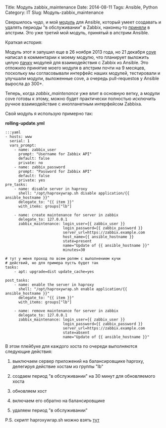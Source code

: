 Title: Модуль zabbix_maintenance
Date: 2014-08-11
Tags:   Ansible, Python
Category: IT
Slug: Модуль-zabbix_maintenance

Свершилось чудо, и мой [модуль](https://github.com/ansible/ansible/blob/devel/library/monitoring/zabbix_maintenance)
для Ansible, который умеет создавать и удалять периоды "в обслуживании" в Zabbix,
наконец-то [приняли](https://github.com/ansible/ansible/pull/5062) в апстрим.
Это уже третий мой модуль, принятый в апстрим Ansible.

Краткая история:

Модуль этот я запушил еще в 26 ноября 2013 года, но 21 декабря
[cove](https://github.com/cove) написал в комментарии к моему модулю,
что планирует выложить целую [пачку](https://github.com/ansible/ansible/pull/6034)
модулей для взаимодействия с Zabbix из Ansible.
Это отложило принятие моего модуля в апстрим почти на 9 месяцев,
поскольку мы согласовывали интерфейс наших модулей, тестировали и улучшали модули,
выложенные cove, а очередь pull-requestов у Ansible выросла до 300+.

Теперь, когда *zabbix\_maintenance* уже влит в основную ветку, а модули cove готовы к этому,
можно будет практически полностью исключить ручное взаимодействие с инопланетным
интерфейсом Zabbixа.

Свой модуль я использую примерно так:

**rolling-update.yml**

    :::yaml
    - hosts: www
      serial: 1
      vars_prompt:
        - name: zabbix_user
          prompt: "Username for Zabbix API"
          default: false
          private: no
        - name: zabbix_password
          prompt: "Password for Zabbix API"
          default: false
          private: yes
    pre_tasks:
        - name: disable server in haproxy
          shell: "/opt/haproxywrap.sh disable application/{{ ansible_hostname }}"
          delegate_to: "{{ item }}"
          with_items: groups["lb"]

        - name: create maintenance for server in zabbix
          delegate_to: 127.0.0.1
          zabbix_maintenance: login_user={{ zabbix_user }}
                              login_password={{ zabbix_password }}
                              server_url=https://zabbix.example.com
                              host_name={{ ansible_hostname }}
                              state=present
                              name="Update of {{ ansible_hostname }}"
                              minutes=30

    # тут у меня проход по всем ролям с выполнением кучи
    # действий, но для примера пусть будет так
    tasks:
        - apt: upgrade=dist update_cache=yes

    post_tasks:
        - name: enable the server in haproxy
          shell: "/opt/haproxywrap.sh enable application/{{ ansible_hostname }}"
          delegate_to: "{{ item }}"
          with_items: groups["lb"]

        - name: remove maintenance for server in zabbix
          delegate_to: 127.0.0.1
          zabbix_maintenance: login_user={{ zabbix_user }}
                              login_password={{ zabbix_password }}
                              server_url=https://zabbix.example.com
                              state=absent
                              name="Update of {{ ansible_hostname }}"

В этом плейбуке для каждого хоста по очереди выполняются следующие действия:

1. выключаем сервер приложений на балансировщике haproxy, делегируя
действие хостам из группы "lb"

2. создаем период "в обслуживании" на 30 минут для обновляемого хоста

3. обновляем хост

4. включаем его обратно на балансировщике

5. удаляем период "в обслуживании"

P.S. скрипт haproxywrap.sh можно взять [тут](https://github.com/abulimov/utils/blob/master/scripts/haproxywrap.sh)
